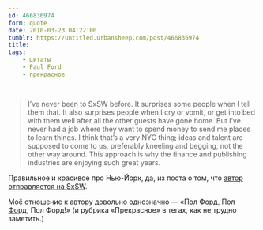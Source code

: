 ```yaml
---
id: 466836974
form: quote
date: 2010-03-23 04:22:00
tumblr: https://untitled.urbansheep.com/post/466836974
title: 
tags:
    - цитаты
    - Paul Ford
    - прекрасное

---
```


<blockquote>
I&rsquo;ve never been to SxSW before. It surprises some people when I tell them that. It also surprises people when I cry or vomit, or get into bed with them well after all the other guests have gone home. But I&rsquo;ve never had a job where they want to spend money to send me places to learn things. I think that&rsquo;s a very NYC thing; ideas and talent are supposed to come to us, preferably kneeling and begging, not the other way around. This approach is why the finance and publishing industries are enjoying such great years.
</blockquote>

<p>Правильное и красивое про Нью-Йорк, да, из поста о том, что <a href="http://www.ftrain.com/im-on-a-panel.html">автор отправляется на SxSW</a>.</p>

<p>Моё отношение к автору довольно однозначно — «<a href="http://utx.ambience.ru/users/urbansheep/paulford/">Пол Форд</a>, <a href="http://untitled.urbansheep.ru/tagged/Paul_Ford">Пол Форд</a>, Пол Форд!» (и рубрика «Прекрасное» в тегах, как не трудно заметить.)</p>
